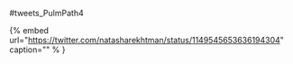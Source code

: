 #tweets_PulmPath4

{% embed url="https://twitter.com/natasharekhtman/status/1149545653636194304"  caption="" % }
